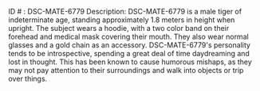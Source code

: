 ID # : DSC-MATE-6779
Description: DSC-MATE-6779 is a male tiger of indeterminate age, standing approximately 1.8 meters in height when upright. The subject wears a hoodie, with a two color band on their forehead and medical mask covering their mouth. They also wear normal glasses and a gold chain as an accessory. DSC-MATE-6779's personality tends to be introspective, spending a great deal of time daydreaming and lost in thought. This has been known to cause humorous mishaps, as they may not pay attention to their surroundings and walk into objects or trip over things.